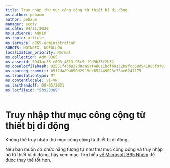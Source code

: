 ```yaml
---
title: Truy nhập thư mục công cộng từ thiết bị di động
ms.author: pebaum
author: pebaum
manager: scotv
ms.date: 04/21/2020
ms.audience: Admin
ms.topic: article
ms.service: o365-administration
ROBOTS: NOINDEX, NOFOLLOW
localization_priority: Normal
ms.collection: Adm_O365
ms.assetid: 5943ac36-e093-4813-95c9-f9d9b35f2b32
ms.openlocfilehash: 92551f43b927d0ca5af4d011bdfb9132b9fcc59d941885f9791ac23c1d69e498
ms.sourcegitcommit: b5f7da89a650d2915dc652449623c78be6247175
ms.translationtype: MT
ms.contentlocale: vi-VN
ms.lasthandoff: 08/05/2021
ms.locfileid: "53923369"
---
```

# <a name="public-folder-access-from-mobile-devices"></a>Truy nhập thư mục công cộng từ thiết bị di động

Không thể truy nhập thư mục công cộng từ thiết bị di động.
  
Nếu bạn muốn có chức năng tương tự như thư mục công cộng và truy nhập nó từ thiết bị di động, hãy xem mục Tìm hiểu [về Microsoft 365 Nhóm](https://support.office.com/article/learn-about-office-365-groups-b565caa1-5c40-40ef-9915-60fdb2d97fa2) để được thay thế tốt hơn.
  
